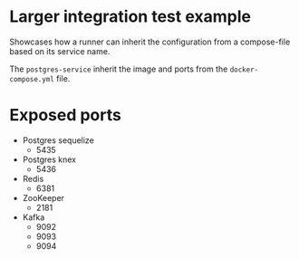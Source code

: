 # Larger integration test example

Showcases how a runner can inherit the configuration from a compose-file based on its service name.

The `postgres-service` inherit the image and ports from the `docker-compose.yml` file.

# Exposed ports

- Postgres sequelize
  - 5435
- Postgres knex
  - 5436
- Redis
  - 6381
- ZooKeeper
  - 2181
- Kafka
  - 9092
  - 9093
  - 9094
